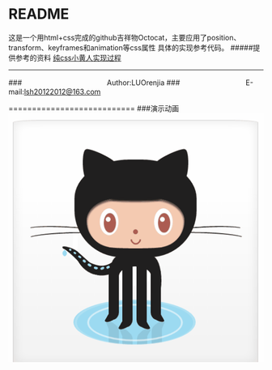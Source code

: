 README
===========================
这是一个用html+css完成的github吉祥物Octocat，主要应用了position、transform、keyframes和animation等css属性
具体的实现参考代码。
#####提供参考的资料
[纯css小黄人实现过程](http://www.imooc.com/article/1351 "纯css小黄人实现过程") <br>
****
###　　　　　　　　　　　　Author:LUOrenjia
###　　　　　　　　　 E-mail:lsh20122012@163.com

===========================
###演示动画
![](https://github.com/LUOrenjia/CSS-Octocat/blob/master/Octocat.gif)
